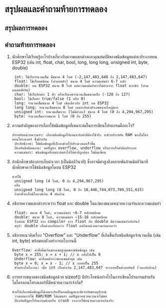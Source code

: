 # สรุปผลและคำถามท้ายการทดลอง

## สรุปผลการทดลอง



## คำถามท้ายการทดลอง

1. นักศึกษาได้เรียนรู้อะไรบ้างเกี่ยวกับความแตกต่างและคุณสมบัติของชนิดข้อมูลแต่ละประเภทบน ESP32 (เช่น int, float, char, bool, long, long long, unsigned int, byte, double)

        int: ใช้เก็บจำนวนเต็ม มีขนาด 4 ไบต์ (-2,147,483,648 ถึง 2,147,483,647) 
        float: ใช้เก็บทศนิยม (ค่าลอยตัว) ขนาด 4 ไบต์ ความแม่นยำ 6-7 หลัก
        double: บน ESP32 ขนาด 8 ไบต์ แต่ความแม่นยำอาจไม่ต่างจาก float มากนัก (ตามแพลตฟอร์ม)
        char: ใช้เก็บอักขระ 1 ตัว หรือเก็บเลขจำนวนเต็มขนาดเล็ก (-128 ถึง 127)
        bool: ใช้เก็บค่า true/false (1 หรือ 0)
        long: จำนวนเต็มขนาด 4 ไบต์ เช่นเดียวกับ int บน ESP32
        long long: จำนวนเต็มขนาด 8 ไบต์ เหมาะกับค่าตัวเลขขนาดใหญ่มาก
        unsigned int: จำนวนเต็มบวก (ไม่มีค่าลบ) ขนาด 4 ไบต์ (0 ถึง 4,294,967,295)
        byte: จำนวนเต็มบวกขนาด 1 ไบต์ (0 ถึง 255)

2. ความสำคัญของการเลือกใช้ชนิดข้อมูลที่เหมาะสมในการเขียนโปรแกรมคืออะไร?

       ประหยัดหน่วยความจำ: เลือกชนิดข้อมูลให้เหมาะกับค่าที่ต้องใช้จริง จะช่วยประหยัด RAM ของไมโครคอนโทรลเลอร์ ซึ่งมีจำกัด
        ประสิทธิภาพ: ใช้ชนิดข้อมูลที่เล็กลงช่วยให้ประมวลผลเร็วขึ้น
        ป้องกันข้อผิดพลาด: ลดปัญหา overflow, underflow หรือการเก็บค่าผิดประเภท
        ความแม่นยำ: ชนิดข้อมูลที่เหมาะสมทำให้ได้ค่าที่ถูกต้อง ไม่ผิดเพี้ยน

   
3. ถ้านักศึกษาต้องการเก็บค่าเวลา (เป็นมิลลิวินาที) ซึ่งอาจมีค่าสูงถึงหลายพันล้านมิลลิวินาที นักศึกษาควรใช้ชนิดข้อมูลใดบน ESP32

       ควรใช้
        unsigned long (4 ไบต์, 0 ถึง 4,294,967,295)
        หรือ
        unsigned long long (8 ไบต์, 0 ถึง 18,446,744,073,709,551,615)
        ถ้าค่าที่จะเก็บมีโอกาสเกิน 4 พันล้าน

4. อธิบายความแตกต่างระหว่าง float และ double ในแง่ของขนาดหน่วยความจำและความแม่นยำ

        float: ขนาด 4 ไบต์, ความแม่นยำ ~6-7 หลักทศนิยม
        double: ขนาด 8 ไบต์, ความแม่นยำ ~15-16 หลักทศนิยม
        (แต่บน ESP32 บาง compiler อาจ float กับ double มีความแม่นยำเท่ากัน)
        สรุป: double เก็บค่าละเอียดกว่า float แต่กินหน่วยความจำมากกว่า
            

5. อธิบายแนวคิดเรื่อง "Overflow" และ "Underflow" ที่เกิดขึ้นกับชนิดข้อมูลจำนวนเต็ม (เช่น int, byte) พร้อมยกตัวอย่างจากใบงานนี้
        
       Overflow: ค่าที่เพิ่มเกินขอบเขตสูงสุดของชนิดข้อมูล เช่น
        byte x = 255; x = x + 1; // x กลับไปเป็น 0
        Underflow: ค่าที่ลดต่ำกว่าขอบเขตต่ำสุด เช่น
        byte x = 0; x = x - 1; // x กลายเป็น 255
        ตัวอย่างในใบงาน: เมื่อ int เก็บค่าเกิน 2,147,483,647 จะกลายเป็นค่าลบทันที (วนกลับด้าน)


6. การทราบขนาดของชนิดข้อมูลด้วย sizeof() มีประโยชน์อย่างไรในการเขียนโปรแกรมสำหรับไมโครคอนโทรลเลอร์ที่มีหน่วยความจำจำกัด?
   
       ช่วยให้เลือกชนิดข้อมูลได้เหมาะกับปริมาณข้อมูลและข้อจำกัดของอุปกรณ์
        วางแผนการใช้ RAM/ROM ได้แม่นยำ ลดปัญหาหน่วยความจำไม่พอ
        ป้องกันปัญหาโปรแกรมค้างหรือ crash จากการใช้หน่วยความจำเกินจริง
